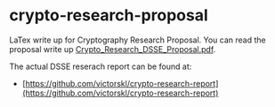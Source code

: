 # crypto-research-proposal

LaTex write up for Cryptography Research Proposal. You can read the proposal write up [Crypto_Research_DSSE_Proposal.pdf](Crypto_Research_DSSE_Proposal.pdf).

The actual DSSE reserach report can be found at:
- [https://github.com/victorskl/crypto-research-report](https://github.com/victorskl/crypto-research-report)
